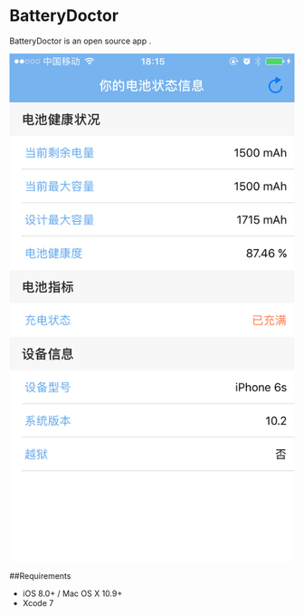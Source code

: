 # BatteryDoctor

BatteryDoctor is an open source app .

![alt text](https://github.com/wenbobao/BatteryDoctor/blob/master/screenshots/home.png "")

##Requirements

- iOS 8.0+ / Mac OS X 10.9+
- Xcode 7
